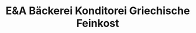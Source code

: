---
title: "E&A Bäckerei Konditorei Griechische Feinkost"
url: /dachau/eunda-baeckerei-konditorei-griechische-feinkost/
shop: Feinkost
---